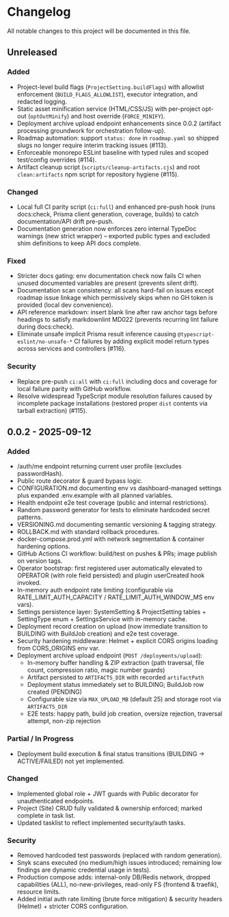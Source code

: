 # Changelog

All notable changes to this project will be documented in this file.

## Unreleased

### Added

- Project-level build flags (`ProjectSetting.buildFlags`) with allowlist enforcement (`BUILD_FLAGS_ALLOWLIST`), executor integration, and redacted logging.
- Static asset minification service (HTML/CSS/JS) with per-project opt-out (`optOutMinify`) and host override (`FORCE_MINIFY`).
- Deployment archive upload endpoint enhancements since 0.0.2 (artifact processing groundwork for orchestration follow-up).
- Roadmap automation: support `status: done` in `roadmap.yaml` so shipped slugs no longer require interim tracking issues (#113).
- Enforceable monorepo ESLint baseline with typed rules and scoped test/config overrides (#114).
- Artifact cleanup script (`scripts/cleanup-artifacts.cjs`) and root `clean:artifacts` npm script for repository hygiene (#115).

### Changed

- Local full CI parity script (`ci:full`) and enhanced pre-push hook (runs docs:check, Prisma client generation, coverage, builds) to catch documentation/API drift pre-push.
- Documentation generation now enforces zero internal TypeDoc warnings (new strict wrapper) – exported public types and excluded shim definitions to keep API docs complete.

### Fixed

- Stricter docs gating: env documentation check now fails CI when unused documented variables are present (prevents silent drift).
- Documentation scan consistency: all scans hard-fail on issues except roadmap issue linkage which permissively skips when no GH token is provided (local dev convenience).
- API reference markdown: insert blank line after raw anchor tags before headings to satisfy markdownlint MD022 (prevents recurring lint failure during docs:check).
- Eliminate unsafe implicit Prisma result inference causing `@typescript-eslint/no-unsafe-*` CI failures by adding explicit model return types across services and controllers (#116).

### Security

- Replace pre-push `ci:all` with `ci:full` including docs and coverage for local failure parity with GitHub workflow.
- Resolve widespread TypeScript module resolution failures caused by incomplete package installations (restored proper `dist` contents via tarball extraction) (#115).

## 0.0.2 - 2025-09-12

### Added

- /auth/me endpoint returning current user profile (excludes passwordHash).
- Public route decorator & guard bypass logic.
- CONFIGURATION.md documenting env vs dashboard-managed settings plus expanded .env.example with all planned variables.
- Health endpoint e2e test coverage (public and internal restrictions).
- Random password generator for tests to eliminate hardcoded secret patterns.
- VERSIONING.md documenting semantic versioning & tagging strategy.
- ROLLBACK.md with standard rollback procedures.
- docker-compose.prod.yml with network segmentation & container hardening options.
- GitHub Actions CI workflow: build/test on pushes & PRs; image publish on version tags.
- Operator bootstrap: first registered user automatically elevated to OPERATOR (with role field persisted) and plugin userCreated hook invoked.
- In-memory auth endpoint rate limiting (configurable via RATE_LIMIT_AUTH_CAPACITY / RATE_LIMIT_AUTH_WINDOW_MS env vars).
- Settings persistence layer: SystemSetting & ProjectSetting tables + SettingType enum + SettingsService with in-memory cache.
- Deployment record creation on upload (now immediate transition to BUILDING with BuildJob creation) and e2e test coverage.
- Security hardening middleware: Helmet + explicit CORS origins loading from CORS_ORIGINS env var.
- Deployment archive upload endpoint (`POST /deployments/upload`):
  - In-memory buffer handling & ZIP extraction (path traversal, file count, compression ratio, magic number guards)
  - Artifact persisted to `ARTIFACTS_DIR` with recorded `artifactPath`
  - Deployment status immediately set to BUILDING; BuildJob row created (PENDING)
  - Configurable size via `MAX_UPLOAD_MB` (default 25) and storage root via `ARTIFACTS_DIR`
  - E2E tests: happy path, build job creation, oversize rejection, traversal attempt, non-zip rejection

### Partial / In Progress

- Deployment build execution & final status transitions (BUILDING -> ACTIVE/FAILED) not yet implemented.

### Changed

- Implemented global role + JWT guards with Public decorator for unauthenticated endpoints.
- Project (Site) CRUD fully validated & ownership enforced; marked complete in task list.
- Updated tasklist to reflect implemented security/auth tasks.

### Security

- Removed hardcoded test passwords (replaced with random generation).
- Snyk scans executed (no medium/high issues introduced; remaining low findings are dynamic credential usage in tests).
- Production compose adds: internal-only DB/Redis network, dropped capabilities (ALL), no-new-privileges, read-only FS (frontend & traefik), resource limits.
- Added initial auth rate limiting (brute force mitigation) & security headers (Helmet) + stricter CORS configuration.

<!-- Consolidated former Post-0.0.2 sections into standard Unreleased buckets per style guide. -->
